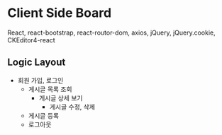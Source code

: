 # Client Side Board

React, react-bootstrap, react-routor-dom, axios, jQuery, jQuery.cookie, CKEditor4-react

## Logic Layout

- 회원 가입, 로그인
  - 게시글 목록 조회
    - 게시글 상세 보기
      - 게시글 수정, 삭제
  - 게시글 등록
  - 로그아웃
